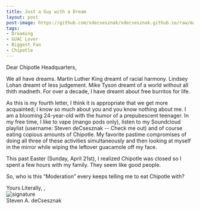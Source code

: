 ```yaml
---
title: Just a Guy with a Dream
layout: post
post-image: https://github.com/sdecsesznak/sdecsesznak.github.io/raw/master/assets/images/dreams_1280x720.jpg
tags:
- Dreaming
- GUAC Lover
- Biggest Fan
- Chipotle
---
```


Dear Chipotle Headquarters, <br>

We all have dreams. Martin Luther King dreamt of racial harmony. Lindsey Lohan dreamt of less judgement.  Mike Tyson dreamt of a world without all thith madneth.  For over a decade, I have dreamt about free burritos for life.

As this is my fourth letter, I think it is appropriate that we get more acquainted; I know so much about you and you know nothing about me. I am a blooming 24-year-old with the humor of a prepubescent teenager.  In my free time, I like to vape (mango pods only), listen to my Soundcloud playlist (username: Steven deCsesznak -- Check me out) and of course eating copious amounts of Chipotle.  My favorite pastime compromises of doing all three of these activities simultaneously and then looking at myself in the mirror while wiping the leftover guacamole off my face. 

This past Easter (Sunday, April 21st), I realized Chipotle was closed so I spent a few hours with my family.  They seem like good people. 

So, who is this “Moderation” every keeps telling me to eat Chipotle with? 

Yours Literally,
,<br>
![signature](https://fontmeme.com/permalink/200925/c101f6549bbb85c94b3d8b47e8b8e244.png)<br>
Steven A. deCsesznak